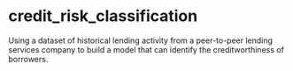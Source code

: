 # credit_risk_classification
Using a dataset of historical lending activity from a peer-to-peer lending services company to build a model that can identify the creditworthiness of borrowers.

